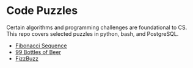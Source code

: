 Code Puzzles
==========

Certain algorithms and programming challenges are foundational to CS. This repo covers selected puzzles in python, bash, and PostgreSQL.

-   [Fibonacci Sequence](Fibonacci.md)
-   [99 Bottles of Beer](99BottlesOfBeer.md)
-   [FizzBuzz](FizzBuzz.md)
